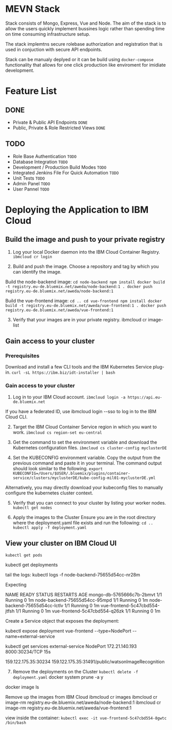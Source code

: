 # MEVN Stack

Stack consists of Mongo, Express, Vue and Node. The aim of the stack is to allow the users quickly implement bussines logic rather than spending time on time consuming infrastructure setup.

The stack implemtns secure rolebase authorization and registration that is used in conjuction with secure API endpoints.

Stack can be manualy deplyed or it can be build using `docker-compose` functionality that allows for one click production like enviroment for imidiate development.

# Feature List

## DONE
- Private & Public API Endpoints `DONE`
- Public, Private & Role Restricted Views `DONE`

## TODO

- Role Base Authentication `TODO`
- Database Integration `TODO`
- Development / Production Build Modes `TODO`
- Integrated Jenkins File For Quick Automation `TODO`
- Unit Tests `TODO`
- Admin Panel `TODO`
- User Pannel `TODO`

# Deploying the Application to IBM Cloud

## Build the image and push to your private registry

1. Log your local Docker daemon into the IBM Cloud Container Registry.
`ibmcloud cr login`

2. Build and push the image. Choose a repository and tag by which you can identify the image.

Build the node-backend image:
`cd node-backend
npm install
docker build -t registry.eu-de.bluemix.net/aweda/node-backend:1 .
docker push registry.eu-de.bluemix.net/aweda/node-backend:1`

Build the vue-frontend image:
`cd ..
cd vue-frontend
npm install
docker build -t registry.eu-de.bluemix.net/aweda/vue-frontend:1 .
docker push registry.eu-de.bluemix.net/aweda/vue-frontend:1`

3. Verify that your images are in your private registry.
ibmcloud cr image-list

## Gain access to your cluster
### Prerequisites
Download and install a few CLI tools and the IBM Kubernetes Service plug-in.
`curl -sL https://ibm.biz/idt-installer | bash`

### Gain access to your cluster
1. Log in to your IBM Cloud account.
`ibmcloud login -a https://api.eu-de.bluemix.net`

If you have a federated ID, use ibmcloud login --sso to log in to the IBM Cloud CLI.

2. Target the IBM Cloud Container Service region in which you want to work.
`ibmcloud cs region-set eu-central`

3. Get the command to set the environment variable and download the Kubernetes configuration files.
`ibmcloud cs cluster-config myclusterDE`

4. Set the KUBECONFIG environment variable. Copy the output from the previous command and paste it in your terminal. The command output should look similar to the following.
`export KUBECONFIG=/Users/$USER/.bluemix/plugins/container-service/clusters/myclusterDE/kube-config-mil01-myclusterDE.yml`

Alternatively, you may directly download your kubeconfig files to manually configure the kubernetes cluster context.

5. Verify that you can connect to your cluster by listing your worker nodes.
`kubectl get nodes`

6. Apply the images to the Cluster
Ensure you are in the root directory where the deployment.yaml file exists and run the following:
`cd ..
kubectl apply -f deployment.yaml`



## View your cluster on IBM Cloud UI

`kubectl get pods`

kubectl get deployments

tail the logs:
kubectl logs -f node-backend-75655d54cc-nr28m

Expecting

NAME                            READY     STATUS    RESTARTS   AGE
mongo-db-5765666c7b-2bmvt       1/1       Running   0          1m
node-backend-75655d54cc-95mpd   1/1       Running   0          1m
node-backend-75655d54cc-lctlv   1/1       Running   0          1m
vue-frontend-5c47cbd554-jtfsh   1/1       Running   0          1m
vue-frontend-5c47cbd554-q26zk   1/1       Running   0          1m



Create a Service object that exposes the deployment:

kubectl expose deployment vue-frontend --type=NodePort --name=external-service

kubectl get services
external-service   NodePort    172.21.140.193   <none>        8000:30234/TCP   15s

159.122.175.35:30234
159.122.175.35:31491/public/watsonImageRecognition


7. Remove the deployments on the Cluster
`kubectl delete -f deployment.yaml`
docker system prune -a
y

docker image ls

Remove up the images from IBM Cloud
ibmcloud cr images
ibmcloud cr image-rm registry.eu-de.bluemix.net/aweda/node-backend:1
ibmcloud cr image-rm registry.eu-de.bluemix.net/aweda/vue-frontend:1

view inside the container:
`kubectl exec -it vue-frontend-5c47cbd554-8gwtc /bin/bash`

